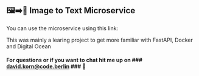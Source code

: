 ## 🖼➡️📝 Image to Text Microservice ##

You can use the microservice using this link:


This was mainly a learing project to get more familiar with FastAPI, Docker and Digital Ocean

#### For questions or if you want to chat hit me up on ### david.korn@code.berlin ### 🫶 #### 
